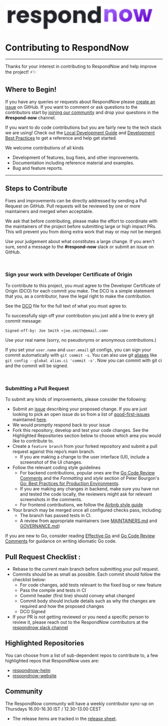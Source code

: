 <img src="./resources/logos/respond-now.svg" height="80px">

# Contributing to RespondNow

---

Thanks for your interest in contributing to RespondNow and help improve the project! ⚡️✨

## Where to Begin!

If you have any queries or requests about RespondNow please [create an issue](https://github.com/respondnow/respondnow/issues/new) on GitHub. If you want to comment or ask questions to the contributors start by [joining our community](http://slack.cncf.io) and drop your questions in the **#respond-now** channel.

If you want to do code contributions but you are fairly new to the tech stack we are using! Check out the [Local Development Guide](https://github.com/respondnow/respondnow/wiki) and [Development Best Practices](https://github.com/respondnow/respondnow/wiki) to get a reference and help get started.

We welcome contributions of all kinds

- Development of features, bug fixes, and other improvements.
- Documentation including reference material and examples.
- Bug and feature reports.

---

## Steps to Contribute

Fixes and improvements can be directly addressed by sending a Pull Request on GitHub. Pull requests will be reviewed by one or more maintainers and merged when acceptable.

We ask that before contributing, please make the effort to coordinate with the maintainers of the project before submitting large or high impact PRs. This will prevent you from doing extra work that may or may not be merged.

Use your judgement about what constitutes a large change. If you aren't sure, send a message to the **#respond-now** slack or submit an issue on GitHub.

<br />

### **Sign your work with Developer Certificate of Origin**

To contribute to this project, you must agree to the Developer Certificate of Origin (DCO) for each commit you make. The DCO is a simple statement that you, as a contributor, have the legal right to make the contribution.

See the [DCO](https://developercertificate.org/) file for the full text of what you must agree to.

To successfully sign off your contribution you just add a line to every git commit message:

```git
Signed-off-by: Joe Smith <joe.smith@email.com>
```

Use your real name (sorry, no pseudonyms or anonymous contributions.)

If you set your `user.name` and `user.email` git configs, you can sign your commit automatically with `git commit -s`. You can also use git [aliases](https://git-scm.com/book/tr/v2/Git-Basics-Git-Aliases) like `git config --global alias.ci 'commit -s'`. Now you can commit with git ci and the commit will be signed.

<br />

### **Submitting a Pull Request**

To submit any kinds of improvements, please consider the following:

- Submit an [issue](https://github.com/respondnow/respondnow/issues) describing your proposed change. If you are just looking to pick an open issue do so from a list of [good-first-issues](https://github.com/respondnow/respondnow/labels/good%20first%20issue) maintained [here](https://github.com/respondnow/respondnow/issues?q=is%3Aissue+is%3Aopen+label%3A%22good+first+issue%22).
- We would promptly respond back to your issue
- Fork this repository, develop and test your code changes. See the Highlighted Repositories section below to choose which area you would like to contribute to.
- Create a `feature branch` from your forked repository and submit a pull request against this repo’s main branch.
  - If you are making a change to the user interface (UI), include a screenshot of the UI changes.
- Follow the relevant coding style guidelines
  - For backend contributions, popular ones are the [Go Code Review Comments](https://code.google.com/p/go-wiki/wiki/CodeReviewComments) and the _Formatting_ and _style_ section of Peter Bourgon's [Go: Best Practices for Production Environments](https://peter.bourgon.org/go-in-production/#formatting-and-style).
  - If you are making any changes in backend, make sure you have run and tested the code locally, the reviewers might ask for relevant screenshots in the comments.
  - For frontend contributions, we follow the [Airbnb style guide](https://airbnb.io/javascript/react/)
- Your branch may be merged once all configured checks pass, including:
  - The branch has passed tests in CI.
  - A review from appropriate maintainers (see [MAINTAINERS.md](https://github.com/respondnow/respondnow/blob/main/MAINTAINERS.md) and [GOVERNANCE.md](https://github.com/respondnow/respondnow/blob/main/GOVERNANCE.md))

If you are new to Go, consider reading [Effective Go](https://golang.org/doc/effective_go.html) and [Go Code Review Comments](https://github.com/golang/go/wiki/CodeReviewComments) for guidance on writing idiomatic Go code.

## Pull Request Checklist :

- Rebase to the current main branch before submitting your pull request.
- Commits should be as small as possible. Each commit should follow the checklist below:
  - For code changes, add tests relevant to the fixed bug or new feature
  - Pass the compile and tests in CI
  - Commit header (first line) should convey what changed
  - Commit body should include details such as why the changes are required and how the proposed changes
  - DCO Signed
- If your PR is not getting reviewed or you need a specific person to review it, please reach out to the RespondNow contributors at the [respondnow slack channel](#)

## Highlighted Repositories

You can choose from a list of sub-dependent repos to contribute to, a few highlighted repos that RespondNow uses are:

- [respondnow-helm](https://github.com/respondnow/respondnow-helm)
- [respondnow-website](https://github.com/respondnow/respondnow.io)

## Community

The RespondNow community will have a weekly contributor sync-up on Thursdays 16.00-16.30 IST / 12.30-13.00 CEST

- The release items are tracked in the [release sheet](https://github.com/respondnow/respondnow/releases).
